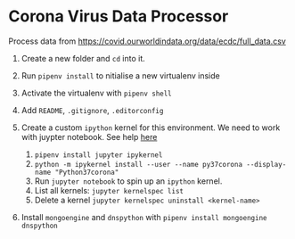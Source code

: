 # Corona Virus Data Processor

Process data from <https://covid.ourworldindata.org/data/ecdc/full_data.csv>

1. Create a new folder and `cd` into it.
1. Run `pipenv install` to nitialise a new virtualenv inside
1. Activate the virtualenv with `pipenv shell`
1. Add `README`, `.gitignore`, `.editorconfig`
1. Create a custom `ipython` kernel for this environment. We need to work with juypter notebook. See help [here](https://ipython.readthedocs.io/en/stable/install/kernel_install.html#kernels-for-different-environments)

    1. `pipenv install jupyter ipykernel`
    1. `python -m ipykernel install --user --name py37corona --display-name "Python37corona"`
    1. Run `jupyter notebook` to spin up an `ipython` kernel.
    1. List all kernels: `jupyter kernelspec list`
    1. Delete a kernel `jupyter kernelspec uninstall <kernel-name>`
1. Install `mongoengine` and `dnspython` with `pipenv install mongoengine dnspython`
